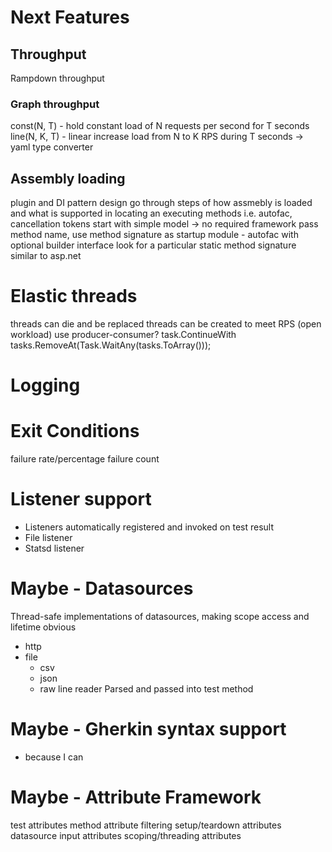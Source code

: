 # Next Features
## Throughput
Rampdown throughput

### Graph throughput
const(N, T) - hold constant load of N requests per second for T seconds
line(N, K, T) - linear increase load from N to K RPS during T seconds
-> yaml type converter

## Assembly loading
plugin and DI pattern design 
go through steps of how assmebly is loaded and what is supported in locating an executing methods
i.e. autofac, cancellation tokens
start with simple model -> no required framework
pass method name, use method signature as startup module
    - autofac with optional builder interface
    look for a particular static method signature similar to asp.net


# Elastic threads
threads can die and be replaced
threads can be created to meet RPS (open workload)
use producer-consumer?
task.ContinueWith
tasks.RemoveAt(Task.WaitAny(tasks.ToArray()));

# Logging

# Exit Conditions
failure rate/percentage
failure count


# Listener support
 - Listeners automatically registered and invoked on test result
 - File listener
 - Statsd listener

# Maybe - Datasources
Thread-safe implementations of datasources, making scope access and lifetime obvious
 - http
 - file
   - csv
   - json
   - raw line reader
Parsed and passed into test method

# Maybe - Gherkin syntax support
 - because I can

# Maybe - Attribute Framework
test attributes
method attribute filtering
setup/teardown attributes
datasource input attributes
scoping/threading attributes
